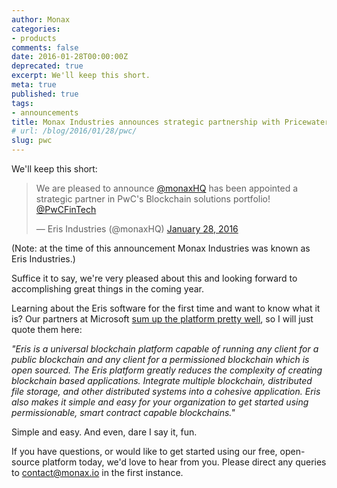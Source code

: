 ```yaml
---
author: Monax
categories:
- products
comments: false
date: 2016-01-28T00:00:00Z
deprecated: true
excerpt: We'll keep this short.
meta: true
published: true
tags:
- announcements
title: Monax Industries announces strategic partnership with PricewaterhouseCoopers
# url: /blog/2016/01/28/pwc/
slug: pwc
---
```




We'll keep this short:

<blockquote class="twitter-tweet" lang="en"><p lang="en" dir="ltr">We are pleased to announce <a href="https://twitter.com/monaxHQ">@monaxHQ</a> has been appointed a strategic partner in PwC&#39;s Blockchain solutions portfolio! <a href="https://twitter.com/PwCFinTech">@PwCFinTech</a></p>&mdash; Eris Industries (@monaxHQ) <a href="https://twitter.com/monaxHQ/status/692808595860279296">January 28, 2016</a></blockquote>
<script async src="//platform.twitter.com/widgets.js" charset="utf-8"></script>

(Note: at the time of this announcement Monax Industries was known as Eris Industries.)

Suffice it to say, we're very pleased about this and looking forward to accomplishing great things in the coming year.

Learning about the Eris software for the first time and want to know what it is? Our partners at Microsoft [sum up the platform pretty well](https://azure.microsoft.com/en-in/blog/azure-blockchain-as-a-service-update-4/), so I will just quote them here:

*"Eris is a universal blockchain platform capable of running any client for a public blockchain and any client for a permissioned blockchain which is open sourced. The Eris platform greatly reduces the complexity of creating blockchain based applications. Integrate multiple blockchain, distributed file storage, and other distributed systems into a cohesive application. Eris also makes it simple and easy for your organization to get started using permissionable, smart contract capable blockchains."*

Simple and easy. And even, dare I say it, fun.

If you have questions, or would like to get started using our free, open-source platform today, we'd love to hear from you. Please direct any queries to contact@monax.io in the first instance.
